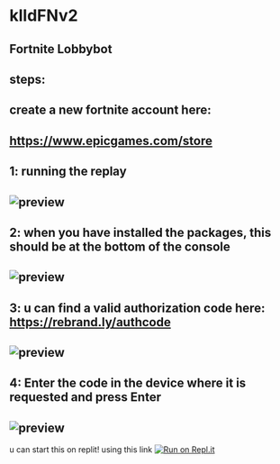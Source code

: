 # klldFNv2


Fortnite Lobbybot
--

steps:
--
create a new fortnite account here:
--
https://www.epicgames.com/store 
--



1: running the replay
-
![preview](https://cdn.discordapp.com/attachments/799005761891860520/819991510639575110/P3P00ZZXKZoaJuAAAAAElFTkSuQmCC.png)
-
2: when you have installed the packages, this should be at the bottom of the console
-
![preview](https://cdn.discordapp.com/attachments/799005761891860520/819992422867533864/LM0N4RoYMDBgYOBTBv4Pi3f3QSd1YEsAAAAASUVORK5CYII.png)
-


3: u can find a valid authorization code here:
https://rebrand.ly/authcode
--
![preview]( https://cdn.discordapp.com/attachments/799005761891860520/819993128018771988/wdEphJoHjFTHQAAAABJRU5ErkJggg.png)
--

4: Enter the code in the device where it is requested and press Enter
--


![preview](https://cdn.discordapp.com/attachments/799005761891860520/819994018204745728/wNO6TwFBwARUQAAAABJRU5ErkJggg.png)
-

u can start this on replit! using this link
[![Run on Repl.it](https://repl.it/badge/github/klldme/klldBot.v1.0.0)](https://replit.com/github/klldme/klldFNv2)

